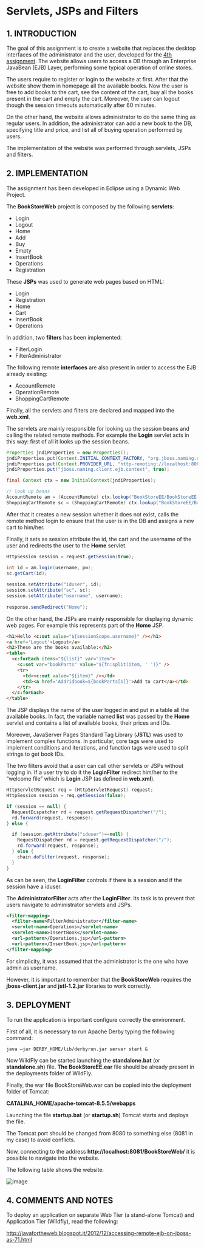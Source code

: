 # Servlets, JSPs and Filters

## 1. INTRODUCTION

The goal of this assignment is to create a website that replaces the desktop interfaces of the administrator
and the user, developed for the [4th assignment](https://github.com/ddellagiacoma/webarch-2016-assignment-4). The website allows users to access a DB through an Enterprise JavaBean (EJB) Layer, performing some typical operation of online stores.

The users require to register or login to the website at first. After that the website show them in homepage
all the available books. Now the user is free to add books to the cart, see the content of the cart, buy all the
books present in the cart and empty the cart. Moreover, the user can logout though the session timeouts
automatically after 60 minutes.

On the other hand, the website allows administrator to do the same thing as regular users. In addition, the
administrator can add a new book to the DB, specifying title and price, and list all of buying operation
performed by users.

The implementation of the website was performed through servlets, JSPs and filters.

## 2. IMPLEMENTATION

The assignment has been developed in Eclipse using a Dynamic Web Project.

The **BookStoreWeb** project is composed by the following **servlets**:

* Login
* Logout
* Home
* Add
* Buy
* Empty
* InsertBook
* Operations
* Registration

These **JSPs** was used to generate web pages based on HTML:

* Login
* Registration
* Home
* Cart
* InsertBook
* Operations

In addition, two **filters** has been implemented:

* FilterLogin
* FilterAdministrator

The following remote **interfaces** are also present in order to access the EJB already existing:

* AccountRemote
* OperationRemote
* ShoppingCartRemote

Finally, all the servlets and filters are declared and mapped into the **web.xml**.

The servlets are mainly responsible for looking up the session beans and calling the related remote
methods. For example the **Login** servlet acts in this way: first of all it looks up the session beans.

```java
Properties jndiProperties = new Properties();
jndiProperties.put(Context.INITIAL_CONTEXT_FACTORY, "org.jboss.naming.remote.client.InitialContextFactory");
jndiProperties.put(Context.PROVIDER_URL, "http-remoting://localhost:8080");
jndiProperties.put("jboss.naming.client.ejb.context", true);

final Context ctx = new InitialContext(jndiProperties);

// look up beans
AccountRemote am = (AccountRemote) ctx.lookup("BookStoreEE/BookStoreEE-ejb/AccountManager!bean.AccountRemote");
ShoppingCartRemote sc = (ShoppingCartRemote) ctx.lookup("BookStoreEE/BookStoreEE-ejb/ShoppingCartManager!bean.ShoppingCartRemote");
```

After that it creates a new session whether it does not exist, calls the remote method login to ensure that
the user is in the DB and assigns a new cart to him/her.

Finally, it sets as session attribute the id, the cart and the username of the user and redirects the user to
the **Home** servlet.

```java
HttpSession session = request.getSession(true);

int id = am.login(username, pw);
sc.getCart(id);
	    	
session.setAttribute("iduser", id);
session.setAttribute("sc", sc);
session.setAttribute("username", username);
	        
response.sendRedirect("Home");
```

On the other hand, the JSPs are mainly responsible for displaying dynamic web pages. For example this
represents part of the **Home** JSP.

```html
<h1>Hello <c:out value="${sessionScope.username}" /></h1>
<a href='Logout'>Logout</a>	
<h2>These are the books available:</h2>
<table>
  <c:forEach items="${list}" var="item">
    <c:set var="bookParts" value="${fn:split(item, ' ')}" />
    <tr>
      <td><c:out value="${item}" /></td>
      <td><a href='Add?idbook=${bookParts[1]}'>Add to cart</a></td>
    </tr>
  </c:forEach>
</table>
```

The JSP displays the name of the user logged in and put in a table all the available books. In fact, the
variable named **list** was passed by the **Home** servlet and contains a list of available books, their prices and
IDs.

Moreover, JavaServer Pages Standard Tag Library (**JSTL**) was used to implement complex functions. In
particular, core tags were used to implement conditions and iterations, and function tags were used to split
strings to get book IDs.

The two filters avoid that a user can call other servlets or JSPs without logging in. If a user try to do it the
**LoginFilter** redirect him/her to the “welcome file” which is **Login** JSP (as defined in **web.xml**).

```java
HttpServletRequest req = (HttpServletRequest) request;
HttpSession session = req.getSession(false);

if (session == null) {
  RequestDispatcher rd = request.getRequestDispatcher("/");
  rd.forward(request, response);
} else {

  if (session.getAttribute("iduser")==null) {
    RequestDispatcher rd = request.getRequestDispatcher("/");
    rd.forward(request, response);
  } else {
    chain.doFilter(request, response);
  }
}
```
As can be seen, the **LoginFilter** controls if there is a session and if the session have a iduser.

The **AdministratorFilter** acts after the **LoginFilter**. Its task is to prevent that users navigate to administrator
servlets and JSPs.

```xml
<filter-mapping>
  <filter-name>FilterAdministrator</filter-name>
  <servlet-name>Operations</servlet-name>
  <servlet-name>InsertBook</servlet-name>
  <url-pattern>/Operations.jsp</url-pattern>
  <url-pattern>/InsertBook.jsp</url-pattern>		
</filter-mapping>
```

For simplicity, it was assumed that the administrator is the one who have admin as username.

However, it is important to remember that the **BookStoreWeb** requires the **jboss-client.jar** and **jstl-1.2.jar**
libraries to work correctly.

## 3. DEPLOYMENT

To run the application is important configure correctly the environment.

First of all, it is necessary to run Apache Derby typing the following command:

```
java –jar DERBY_HOME/lib/derbyrun.jar server start &
```

Now WildFly can be started launching the **standalone.bat** (or **standalone.sh**) file. **The BookStoreEE.ear** file
should be already present in the deployments folder of WildFly.

Finally, the war file BookStoreWeb.war can be copied into the deployment folder of Tomcat:

**CATALINA_HOME/apache-tomcat-8.5.5/webapps**

Launching the file **startup.bat** (or **startup.sh**) Tomcat starts and deploys the file.

The Tomcat port should be changed from 8080 to something else (8081 in my case) to avoid conflicts.

Now, connecting to the address **http://localhost:8081/BookStoreWeb/** it is possible to navigate into the website.

The following table shows the website:

![image](https://cloud.githubusercontent.com/assets/24565161/21272075/fcd59a56-c3bd-11e6-9438-067a0ebaed32.png)

## 4. COMMENTS AND NOTES

To deploy an application on  separate Web Tier (a stand-alone Tomcat) and Application Tier (Wildfly), read the following:

http://javafortheweb.blogspot.it/2012/12/accessing-remote-ejb-on-jboss-as-71.html

